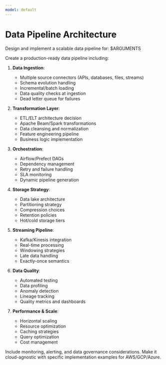 ```yaml
---
model: default
---
```


# Data Pipeline Architecture

Design and implement a scalable data pipeline for: $ARGUMENTS

Create a production-ready data pipeline including:

1. **Data Ingestion**:
   - Multiple source connectors (APIs, databases, files, streams)
   - Schema evolution handling
   - Incremental/batch loading
   - Data quality checks at ingestion
   - Dead letter queue for failures

2. **Transformation Layer**:
   - ETL/ELT architecture decision
   - Apache Beam/Spark transformations
   - Data cleansing and normalization
   - Feature engineering pipeline
   - Business logic implementation

3. **Orchestration**:
   - Airflow/Prefect DAGs
   - Dependency management
   - Retry and failure handling
   - SLA monitoring
   - Dynamic pipeline generation

4. **Storage Strategy**:
   - Data lake architecture
   - Partitioning strategy
   - Compression choices
   - Retention policies
   - Hot/cold storage tiers

5. **Streaming Pipeline**:
   - Kafka/Kinesis integration
   - Real-time processing
   - Windowing strategies
   - Late data handling
   - Exactly-once semantics

6. **Data Quality**:
   - Automated testing
   - Data profiling
   - Anomaly detection
   - Lineage tracking
   - Quality metrics and dashboards

7. **Performance & Scale**:
   - Horizontal scaling
   - Resource optimization
   - Caching strategies
   - Query optimization
   - Cost management

Include monitoring, alerting, and data governance considerations. Make it cloud-agnostic with specific implementation examples for AWS/GCP/Azure.
